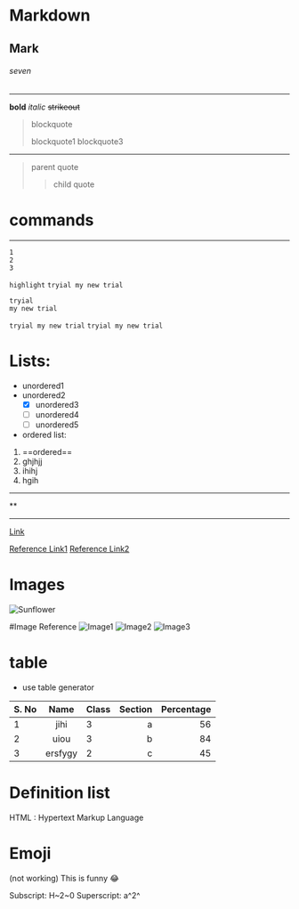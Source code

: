 
# Markdown
## Mark
###### seven
***
**bold**
_italic_
~~strikeout~~
> blockquote
>
>blockquote1
>blockquote3
***
> parent quote
>
>> child quote
# commands
***
```
1
2
3
```
`highlight`
``tryial
my new trial``
```
tryial
my new trial
```
`tryial
my new trial`
`
tryial
my new trial
`
# Lists:
- unordered1
- unordered2
    - [x] unordered3
    - [ ] unordered4
    * [ ] unordered5
- ordered list:
1. ==ordered==
1. ghjhjj
1. ihihj
4. hgih
---
**
***
[Link](https://www.google.com/)

[Reference Link1][1]
[Reference Link2][2]

[1]: https://www.google.com
[2]: https://www.kgcas.com

# Images
![Sunflower](https://cdn.wikifarmer.com/wp-content/uploads/2022/06/Sunflower-History-Uses-and-Plant-information.jpg "Sunflower image")

#Image Reference
![Image1][4] 
![Image2][5] 
![Image3][3]

[4]: https://cdn.wikifarmer.com/wp-content/uploads/2022/06/Sunflower-History-Uses-and-Plant-information.jpg
[5]: https://img.freepik.com/free-vector/sketch-floral-decorative-set_37827-907.jpg
[3]: https://s3g2u3k4.rocketcdn.me/wp-content/uploads/sites/4/2022/11/sunflower.jpg

# table
- use table generator

| S. No | Name    | Class | Section | Percentage |
|-------|:-------:|-------|--------:|-----------:|
| 1     | jihi    | 3     | a       | 56         |
| 2     | uiou    | 3     | b       | 84         |
| 3     | ersfygy | 2     | c       | 45         |

# Definition list

HTML
: Hypertext Markup Language
    
# Emoji

(not working) This is funny :joy:

Subscript:
H~2~0
Superscript:
a^2^